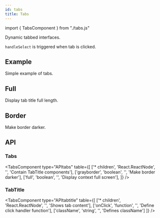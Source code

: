 ```yaml
---
id: tabs
title: Tabs
---
```


import { TabsComponent } from "./tabs.js"

<p>Dynamic tabbed interfaces.</p>
<p><code>handleSelect</code> is triggered when tab is clicked.</p>
<TabsComponent type="before" />

## Example

<p>Simple example of tabs. </p>
<TabsComponent type="id"/>

## Full

<p>Display tab title full length.</p>
<TabsComponent type="full"/>

## Border

<p>Make border darker.</p>
<TabsComponent type="border"/>

## API

### Tabs

<TabsComponent type="APItabs" table={[
['* children', 'React.ReactNode', '', 'Contain TabTitle components'],
['grayborder', 'boolean', '', 'Make border darker'],
['full', 'boolean', '', 'Display context full screen'],
]} />

### TabTitle

<TabsComponent type="APItabtitle" table={[
['* children', 'React.ReactNode', '', 'Shows tab content'],
['onClick', 'function', '', 'Define click handler function'],
['className', 'string', '', 'Defines className']
]} />
